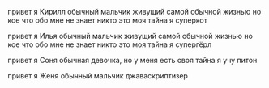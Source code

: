 привет я Кирилл обычный мальчик живущий самой обычной жизнью но кое что обо мне не знает никто это моя тайна я суперкот

привет я Илья обычный мальчик живущий самой обычной жизнью но кое что обо мне не знает никто это моя тайна я супергёрл

привет я Соня обычная девочка, но у меня есть своя тайна я учу питон

привет я Женя обычный мальчик джаваскриптизер
